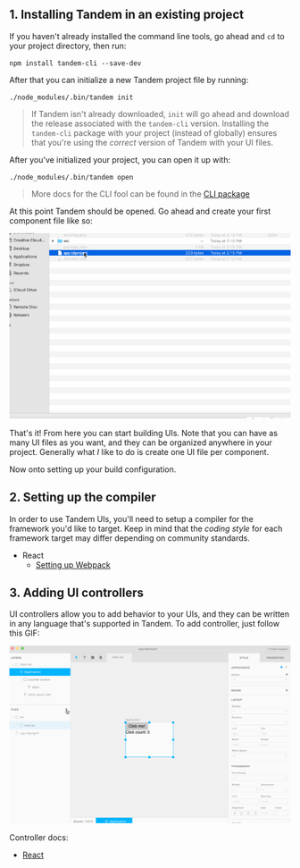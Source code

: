 ## 1. Installing Tandem in an existing project

If you haven't already installed the command line tools, go ahead and `cd` to your project directory, then run:

```
npm install tandem-cli --save-dev
```

After that you can initialize a new Tandem project file by running:

```
./node_modules/.bin/tandem init
```

> If Tandem isn't already downloaded, `init` will go ahead and download the release associated with the `tandem-cli` version. Installing the `tandem-cli` package with your project (instead of globally) ensures that you're using the _correct_ version of Tandem with your UI files.

After you've initialized your project, you can open it up with:

```
./node_modules/.bin/tandem open
```

> More docs for the CLI fool can be found in the [CLI package](./packages/cli)

At this point Tandem should be opened. Go ahead and create your first component file like so:

![Add new file](./assets/add-new-component-file.gif)

That's it! From here you can start building UIs. Note that you can have as many UI files as you want, and they can be organized anywhere in your project. Generally what _I_ like to do is create one UI file per component.

Now onto setting up your build configuration.

## 2. Setting up the compiler

In order to use Tandem UIs, you'll need to setup a compiler for the framework you'd like to target. Keep in mind that the _coding style_ for each framework target may differ depending on community standards.

- React
  - [Setting up Webpack](../packages/paperclip-react-loader)

## 3. Adding UI controllers

UI controllers allow you to add behavior to your UIs, and they can be written in any language that's supported in Tandem. To add controller, just follow this GIF:

![Adding controllers](assets/adding-controller.gif)

Controller docs:

- [React](../packages/paperclip-react-compiler)
